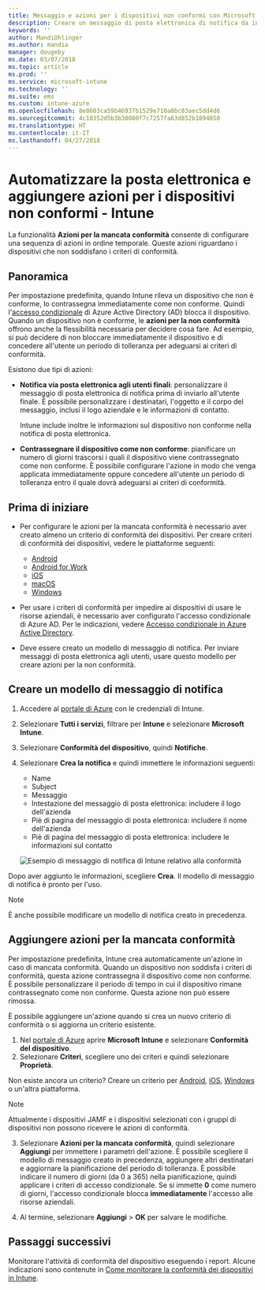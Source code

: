 ```yaml
---
title: Messaggio e azioni per i dispositivi non conformi con Microsoft Intune - Azure | Microsoft Docs
description: Creare un messaggio di posta elettronica di notifica da inviare ai dispositivi non conformi. Se un dispositivo viene contrassegnato come non conforme, è possibile aggiungere azioni, ad esempio un periodo di tolleranza al termine del quale il dispositivo deve essere conforme, o creare una pianificazione per bloccare l'accesso finché il dispositivo non è conforme. Queste operazioni possono essere eseguite con Microsoft Intune in Azure.
keywords: ''
author: MandiOhlinger
ms.author: mandia
manager: dougeby
ms.date: 03/07/2018
ms.topic: article
ms.prod: ''
ms.service: microsoft-intune
ms.technology: ''
ms.suite: ems
ms.custom: intune-azure
ms.openlocfilehash: 8e8603ca59b46937b1529e710a8bc83aec5dd4d6
ms.sourcegitcommit: 4c18352d5b3b30080f7c7257fa63d852b1894850
ms.translationtype: HT
ms.contentlocale: it-IT
ms.lasthandoff: 04/27/2018
---
```

# <a name="automate-email-and-add-actions-for-noncompliant-devices---intune"></a>Automatizzare la posta elettronica e aggiungere azioni per i dispositivi non conformi - Intune

La funzionalità **Azioni per la mancata conformità** consente di configurare una sequenza di azioni in ordine temporale. Queste azioni riguardano i dispositivi che non soddisfano i criteri di conformità. 

## <a name="overview"></a>Panoramica
Per impostazione predefinita, quando Intune rileva un dispositivo che non è conforme, lo contrassegna immediatamente come non conforme. Quindi l'[accesso condizionale](https://docs.microsoft.com/azure/active-directory/active-directory-conditional-access-azure-portal) di Azure Active Directory (AD) blocca il dispositivo. Quando un dispositivo non è conforme, le **azioni per la non conformità** offrono anche la flessibilità necessaria per decidere cosa fare. Ad esempio, si può decidere di non bloccare immediatamente il dispositivo e di concedere all'utente un periodo di tolleranza per adeguarsi ai criteri di conformità.

Esistono due tipi di azioni:

- **Notifica via posta elettronica agli utenti finali**: personalizzare il messaggio di posta elettronica di notifica prima di inviarlo all'utente finale. È possibile personalizzare i destinatari, l'oggetto e il corpo del messaggio, inclusi il logo aziendale e le informazioni di contatto.

    Intune include inoltre le informazioni sul dispositivo non conforme nella notifica di posta elettronica.

- **Contrassegnare il dispositivo come non conforme**: pianificare un numero di giorni trascorsi i quali il dispositivo viene contrassegnato come non conforme. È possibile configurare l'azione in modo che venga applicata immediatamente oppure concedere all'utente un periodo di tolleranza entro il quale dovrà adeguarsi ai criteri di conformità.

## <a name="before-you-begin"></a>Prima di iniziare

- Per configurare le azioni per la mancata conformità è necessario aver creato almeno un criterio di conformità dei dispositivi. Per creare criteri di conformità dei dispositivi, vedere le piattaforme seguenti:

  - [Android](compliance-policy-create-android.md)
  - [Android for Work](compliance-policy-create-android-for-work.md)
  - [iOS](compliance-policy-create-ios.md)
  - [macOS](compliance-policy-create-mac-os.md)
  - [Windows](compliance-policy-create-windows.md)

- Per usare i criteri di conformità per impedire ai dispositivi di usare le risorse aziendali, è necessario aver configurato l'accesso condizionale di Azure AD. Per le indicazioni, vedere [Accesso condizionale in Azure Active Directory](https://docs.microsoft.com/azure/active-directory/active-directory-conditional-access-azure-portal).

- Deve essere creato un modello di messaggio di notifica. Per inviare messaggi di posta elettronica agli utenti, usare questo modello per creare azioni per la non conformità.

## <a name="create-a-notification-message-template"></a>Creare un modello di messaggio di notifica

1. Accedere al [portale di Azure](https://portal.azure.com) con le credenziali di Intune. 
2. Selezionare **Tutti i servizi**, filtrare per **Intune** e selezionare **Microsoft Intune**.
3. Selezionare **Conformità del dispositivo**, quindi **Notifiche**. 
4. Selezionare **Crea la notifica** e quindi immettere le informazioni seguenti:

   - Name
   - Subject
   - Messaggio
   - Intestazione del messaggio di posta elettronica: includere il logo dell'azienda
   - Piè di pagina del messaggio di posta elettronica: includere il nome dell'azienda
   - Piè di pagina del messaggio di posta elettronica: includere le informazioni sul contatto

   ![Esempio di messaggio di notifica di Intune relativo alla conformità](./media/actionsfornoncompliance-1.PNG)

Dopo aver aggiunto le informazioni, scegliere **Crea**. Il modello di messaggio di notifica è pronto per l'uso.

> [!NOTE]
> È anche possibile modificare un modello di notifica creato in precedenza.

## <a name="add-actions-for-noncompliance"></a>Aggiungere azioni per la mancata conformità

Per impostazione predefinita, Intune crea automaticamente un'azione in caso di mancata conformità. Quando un dispositivo non soddisfa i criteri di conformità, questa azione contrassegna il dispositivo come non conforme. È possibile personalizzare il periodo di tempo in cui il dispositivo rimane contrassegnato come non conforme. Questa azione non può essere rimossa.

È possibile aggiungere un'azione quando si crea un nuovo criterio di conformità o si aggiorna un criterio esistente. 

1. Nel [portale di Azure](https://portal.azure.com) aprire **Microsoft Intune** e selezionare **Conformità del dispositivo**.
2. Selezionare **Criteri**, scegliere uno dei criteri e quindi selezionare **Proprietà**. 

  Non esiste ancora un criterio? Creare un criterio per [Android](compliance-policy-create-android.md), [iOS](compliance-policy-create-ios.md), [Windows](compliance-policy-create-windows.md) o un'altra piattaforma.
  
  > [!NOTE]
  > Attualmente i dispositivi JAMF e i dispositivi selezionati con i gruppi di dispositivi non possono ricevere le azioni di conformità.

3. Selezionare **Azioni per la mancata conformità**, quindi selezionare **Aggiungi** per immettere i parametri dell'azione. È possibile scegliere il modello di messaggio creato in precedenza, aggiungere altri destinatari e aggiornare la pianificazione del periodo di tolleranza. È possibile indicare il numero di giorni (da 0 a 365) nella pianificazione, quindi applicare i criteri di accesso condizionale. Se si immette **0** come numero di giorni, l'accesso condizionale blocca **immediatamente** l'accesso alle risorse aziendali.

4. Al termine, selezionare **Aggiungi** > **OK** per salvare le modifiche.

## <a name="next-steps"></a>Passaggi successivi
Monitorare l'attività di conformità del dispositivo eseguendo i report. Alcune indicazioni sono contenute in [Come monitorare la conformità dei dispositivi in Intune](device-compliance-monitor.md).
